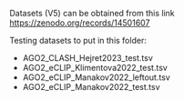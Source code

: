 Datasets (V5) can be obtained from this link https://zenodo.org/records/14501607

Testing datasets to put in this folder:

- AGO2_CLASH_Hejret2023_test.tsv
- AGO2_eCLIP_Klimentova2022_test.tsv
- AGO2_eCLIP_Manakov2022_leftout.tsv
- AGO2_eCLIP_Manakov2022_test.tsv